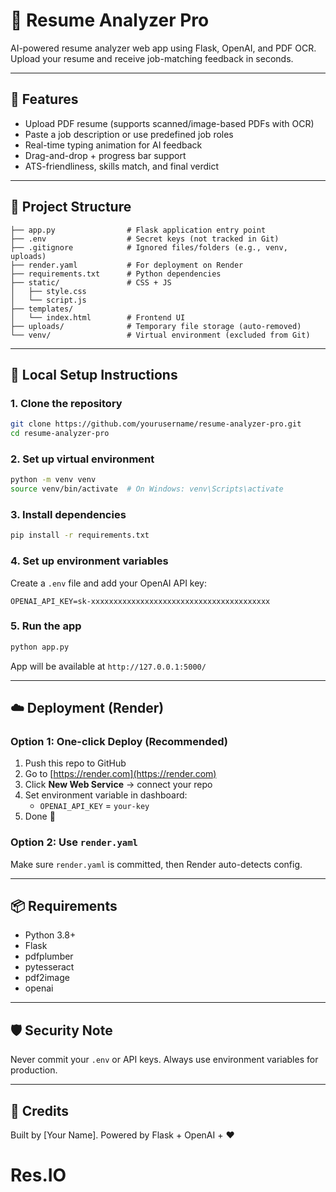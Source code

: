 
# 📄 Resume Analyzer Pro

AI-powered resume analyzer web app using Flask, OpenAI, and PDF OCR. Upload your resume and receive job-matching feedback in seconds.

---

## 🚀 Features

- Upload PDF resume (supports scanned/image-based PDFs with OCR)
- Paste a job description or use predefined job roles
- Real-time typing animation for AI feedback
- Drag-and-drop + progress bar support
- ATS-friendliness, skills match, and final verdict

---

## 📁 Project Structure

```
├── app.py                # Flask application entry point
├── .env                  # Secret keys (not tracked in Git)
├── .gitignore            # Ignored files/folders (e.g., venv, uploads)
├── render.yaml           # For deployment on Render
├── requirements.txt      # Python dependencies
├── static/               # CSS + JS
│   ├── style.css
│   └── script.js
├── templates/
│   └── index.html        # Frontend UI
├── uploads/              # Temporary file storage (auto-removed)
└── venv/                 # Virtual environment (excluded from Git)
```

---

## 🧪 Local Setup Instructions

### 1. Clone the repository

```bash
git clone https://github.com/yourusername/resume-analyzer-pro.git
cd resume-analyzer-pro
```

### 2. Set up virtual environment

```bash
python -m venv venv
source venv/bin/activate  # On Windows: venv\Scripts\activate
```

### 3. Install dependencies

```bash
pip install -r requirements.txt
```

### 4. Set up environment variables

Create a `.env` file and add your OpenAI API key:

```
OPENAI_API_KEY=sk-xxxxxxxxxxxxxxxxxxxxxxxxxxxxxxxxxxxxxxxx
```

### 5. Run the app

```bash
python app.py
```

App will be available at `http://127.0.0.1:5000/`

---

## ☁️ Deployment (Render)

### Option 1: One-click Deploy (Recommended)

1. Push this repo to GitHub
2. Go to [https://render.com](https://render.com)
3. Click **New Web Service** → connect your repo
4. Set environment variable in dashboard:
   - `OPENAI_API_KEY` = `your-key`
5. Done 🎉

### Option 2: Use `render.yaml`

Make sure `render.yaml` is committed, then Render auto-detects config.

---

## 📦 Requirements

- Python 3.8+
- Flask
- pdfplumber
- pytesseract
- pdf2image
- openai

---

## 🛡 Security Note

Never commit your `.env` or API keys. Always use environment variables for production.

---

## 🧠 Credits

Built by [Your Name]. Powered by Flask + OpenAI + ❤️
# Res.IO
